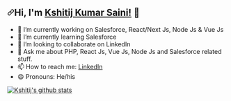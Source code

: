 <h2 dir="auto"><a class="anchor" aria-hidden="true"><svg class="octicon octicon-link" viewBox="0 0 16 16" version="1.1" width="16" height="16" aria-hidden="true"><path fill-rule="evenodd" d="M7.775 3.275a.75.75 0 001.06 1.06l1.25-1.25a2 2 0 112.83 2.83l-2.5 2.5a2 2 0 01-2.83 0 .75.75 0 00-1.06 1.06 3.5 3.5 0 004.95 0l2.5-2.5a3.5 3.5 0 00-4.95-4.95l-1.25 1.25zm-4.69 9.64a2 2 0 010-2.83l2.5-2.5a2 2 0 012.83 0 .75.75 0 001.06-1.06 3.5 3.5 0 00-4.95 0l-2.5 2.5a3.5 3.5 0 004.95 4.95l1.25-1.25a.75.75 0 00-1.06-1.06l-1.25 1.25a2 2 0 01-2.83 0z"></path></svg></a>Hi, I'm <a href="http://kshitij-kumar-saini.vercel.app" rel="nofollow">Kshitij Kumar Saini!</a> <g-emoji class="g-emoji" alias="wave">👋</g-emoji></h2>

- 🔭 I’m currently working on Salesforce, React/Next Js, Node Js & Vue Js
- 🌱 I’m currently learning Salesforce
- 👯 I’m looking to collaborate on LinkedIn <!-- - 🤔 I’m looking for help with -->
- 💬 Ask me about PHP, React Js, Vue Js, Node Js and Salesforce related stuff.
- 📫 How to reach me: <a href="https://www.linkedin.com/in/kshitij-kumar-saini98/" rel="nofollow">LinkedIn</a>
- 😄 Pronouns: He/his

<a href="https://github.com/kshitijkumarsaini">
  <img align="center" src="https://github-readme-stats.vercel.app/api/top-langs/?username=kshitijkumarsaini&theme=dark&hide_langs_below=1" alt="Kshitij's github stats" data-canonical-src="https://github-readme-stats.vercel.app/api/top-langs/?username=kshitijkumarsaini&theme=dark&hide_langs_below=1" style="max-width: 100%;">
</a>
